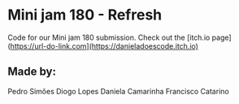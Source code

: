 # Mini jam 180 - Refresh

Code for our Mini jam 180 submission. Check out the [itch.io page](https://url-do-link.com](https://danieladoescode.itch.io)


## Made by:
Pedro Simões
Diogo Lopes
Daniela Camarinha
Francisco Catarino
